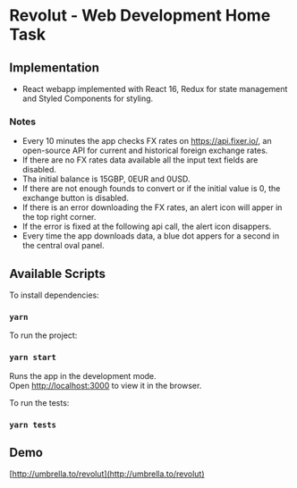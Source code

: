 # Revolut - Web Development Home Task

## Implementation

* React webapp implemented with React 16, Redux for state management and Styled Components for styling.

### Notes

* Every 10 minutes the app checks FX rates on https://api.fixer.io/, an open-source API for current and historical foreign exchange rates.
* If there are no FX rates data available all the input text fields are disabled.
* Tha initial balance is 15GBP, 0EUR and 0USD.
* If there are not enough founds to convert or if the initial value is 0, the exchange button is disabled.
* If there is an error downloading the FX rates, an alert icon will apper in the top right corner.
* If the error is fixed at the following api call, the alert icon disappers.
* Every time the app downloads data, a blue dot appers for a second in the central oval panel.

## Available Scripts

To install dependencies:
### `yarn`

To run the project:
### `yarn start`

Runs the app in the development mode.<br>
Open [http://localhost:3000](http://localhost:3000) to view it in the browser.

To run the tests:
### `yarn tests`

## Demo
[http://umbrella.to/revolut](http://umbrella.to/revolut)
